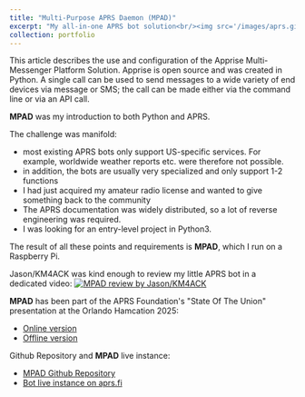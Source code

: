 ```yaml
---
title: "Multi-Purpose APRS Daemon (MPAD)"
excerpt: "My all-in-one APRS bot solution<br/><img src='/images/aprs.gif'>"
collection: portfolio
---
```


This article describes the use and configuration of the Apprise Multi-Messenger Platform Solution. Apprise is open source and was created in Python. A single call can be used to send messages to a wide variety of end devices via message or SMS; the call can be made either via the command line or via an API call.

__MPAD__ was my introduction to both Python and APRS.

The challenge was manifold:

- most existing APRS bots only support US-specific services. For example, worldwide weather reports etc. were therefore not possible.
- in addition, the bots are usually very specialized and only support 1-2 functions
- I had just acquired my amateur radio license and wanted to give something back to the community
- The APRS documentation was widely distributed, so a lot of reverse engineering was required.
- I was looking for an entry-level project in Python3.

The result of all these points and requirements is __MPAD__, which I run on a Raspberry Pi.

Jason/KM4ACK was kind enough to review my little APRS bot in a dedicated video:
[![MPAD review by Jason/KM4ACK](https://img.youtube.com/vi/75W0UTL5eOY/0.jpg)](https://www.youtube.com/watch?v=75W0UTL5eOY)

__MPAD__ has been part of the APRS Foundation's "State Of The Union" presentation at the Orlando Hamcation 2025:
- [Online version](https://www.aprsfoundation.org/hamcation-2025/)
- [Offline version](/files/20250207---APRS-Foundation---APRS---State-of-the-Union---Orlando-Hamcation-2025.pdf)

Github Repository and __MPAD__ live instance:
- [MPAD Github Repository](https://github.com/joergschultzelutter/mpad)
- [Bot live instance on aprs.fi](https://aprs.fi/#!z=11&call=a%2FMPAD&timerange=3600&tail=3600)
